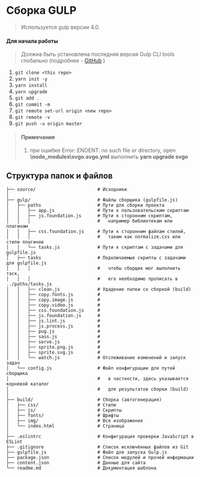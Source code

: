 # Сборка GULP

> Используется gulp версии 4.0. 

#### Для начала работы

> Должна быть установлена последняя версия Gulp CLI tools глобально (подробнее - [GitHub](https://github.com/gulpjs/gulp/blob/4.0/docs/getting-started.md) )

1. ```git clone <this repo>```
2. ```yarn init -y```
3. ```yarn install```
4. ```yarn upgrade```
5. ```git add .```
6. ```git commit -m```
7. ```git remote set-url origin <new repo>```
8. ```git remote -v```
9. ```git push -u origin master```

> #### Примечания
> 1. при ошибке 
>	Error: ENOENT: no such file or directory, open **\node_modules\svgo\.svgo.yml**
> выполнить
>	**yarn upgrade svgo**


## Структура папок и файлов
```
├── source/                       # Исходники
│
├── gulp/                         # Файлы сборщика (gulpfile.js)
│   ├── paths                     # Пути для сборки проекта
│   │   ├── app.js                # Пути к пользовательским скриптам
│   │   ├── js.foundation.js      # Пути к сторонним скриптам,
│   │   │                         #   например библиотекам или плагинам
│   │   ├── css.foundation.js     # Пути к сторонним файлам стилей, 
│   │   │                         #   таким как normalize.css или стили плагинов
│   │   └── tasks.js              # Пути к скриптам с задачами для gulpfile.js
│   ├── tasks                     # Подключаемые скрипты с задачами для gulpfile.js
│   │   │                         #   чтобы сборщик мог выполнить таск, 
│   │   │                         #   его необходимо прописать в ../paths/tasks.js
│   │   ├── clean.js              # Удадение папки со сборкой (build)
│   │   ├── copy.fonts.js         # 
│   │   ├── copy.image.js         #
│   │   ├── copy.video.js         #
│   │   ├── css.foundation.js     #
│   │   ├── js.foundation.js      #
│   │   ├── js.lint.js            #
│   │   ├── js.process.js         #
│   │   ├── pug.js                #
│   │   ├── sass.js               #
│   │   ├── serve.js              #
│   │   ├── sprite.png.js         #
│   │   ├── sprite.svg.js         #
│   │   └── watch.js              # Отслеживание изменений и запуск задач
│   └── config.js                 # Файл конфигурации для путей сборщика
│                                 #   в частности, здесь указывается корневой каталог
│                                 #   для результатов сборки (build)
│      
├── build/                        # Сборка (автогенерация)
│   ├── css/                      # Стили
│   ├── js/                       # Скрипты
│   ├── fonts/                    # Шрифты
│   ├── img/                      # Все изображения
│   └── index.html                # Страница
│   
├── .eslintrc                     # Конфигурация проверки JavaScript в ESLint
├── .gitignore                    # Список исключённых файлов из Git
├── gulpfile.js                   # Файл для запуска Gulp.js
├── package.json                  # Список модулей и прочей информации
├── content.json                  # Данные для сайта
└── readme.md                     # Документация шаблона
```